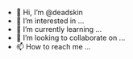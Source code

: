 - 👋 Hi, I’m @deadskin
- 👀 I’m interested in ...
- 🌱 I’m currently learning ...
- 💞️ I’m looking to collaborate on ...
- 📫 How to reach me ...

<!---
deadskin/deadskin is a ✨ special ✨ repository because its `README.md` (this file) appears on your GitHub profile.
You can click the Preview link to take a look at your changes.
--->

